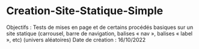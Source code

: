 # Creation-Site-Statique-Simple
Objectifs : Tests de mises en page et de certains procédés basiques sur un site statique (carrousel, barre de navigation, balises « nav », balises « label », etc) (univers aléatoires)
Date de création : 16/10/2022
